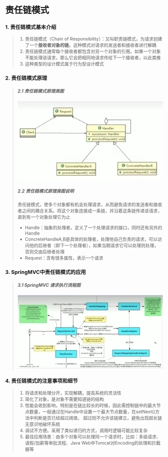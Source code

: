 # 责任链模式
### 1. 责任链模式基本介绍
> 1. 责任链模式（Chain of Responsibility）：又叫职责链模式，为请求创建了一个**接收者对象的链**。这种模式对请求的发送者和接收者进行解耦
> 2. 责任链模式通常每个接收者都包含对另一个对象的引用。如果一个对象不能处理该请求，那么它会把相同地请求传给下一个接收者，以此类推
> 3. 这种类型的设计模式属于行为型设计模式
### 2. 责任链模式原理
> ##### 2.1 责任链模式原理类图
> ![img.png](img/责任链模式原理类图.png)
> ##### 2.2 责任链模式原理类图说明 
> 责任链模式，使多个对象都有机会处理请求，从而避免请求的发送者和接收者之间的耦合关系。将这个对象连接成一条链，并沿着这条链传递该请求，直到有一个对象处理它为止
> - Handle：抽象的处理者，定义了一个处理请求的接口，同时还有另外的Handle
> - ConcreteHandleA,B是具体的处理者，处理他自己负责的请求，可以访问他的后继者（即下一个处理者），如果当期请求它可以处理则处理，否则交由后继者处理
> - Request：含有很多属性，表示一个请求
### 3. SpringMVC中责任链模式的应用
> ##### 3.1 SpringMVC 请求执行流程图
> ![img.png](SpringMVC请求执行流程图.png)
### 4. 责任链模式的注意事项和细节
> 1. 将请求和处理分开，实现解耦，提高系统的灵活性
> 2. 简化了对象，是对象不需要知道链的结构
> 3. 性能会收到影响，特别是在链比较长的时候，因此需控制链中的最大节点数量，一般通过在Handle中设置一个最大节点数量，在setNext()方法中判断是否已经超过阈值，
> 超过则不允许该链建立，避免出现超长链无意识地破坏系统
> 4. 调试不方便。采用了类似递归的方式，调用时逻辑可能比较复杂
> 5. 最佳应用场景：由多个对象可以处理同一个请求时，比如：多级请求、请假/加薪等审批流程、Java Web中Tomcat对Encoding的处理和拦截器等